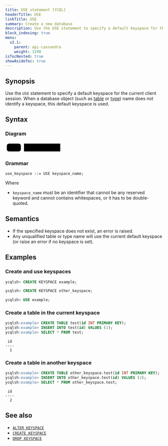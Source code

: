 ```yaml
---
title: USE statement [YCQL]
headerTitle: USE
linkTitle: USE
summary: Create a new database
description: Use the USE statement to specify a default keyspace for the current client session.
block_indexing: true
menu:
  v2.1:
    parent: api-cassandra
    weight: 1290
isTocNested: true
showAsideToc: true
---
```


## Synopsis

Use the `USE` statement to specify a default keyspace for the current client session. When a database object (such as [table](../ddl_create_table) or [type](../ddl_create_type)) name does not identify a keyspace, this default keyspace is used.

## Syntax

### Diagram

<svg class="rrdiagram" version="1.1" xmlns:xlink="http://www.w3.org/1999/xlink" xmlns="http://www.w3.org/2000/svg" width="181" height="35" viewbox="0 0 181 35"><path class="connector" d="M0 22h5m45 0h10m116 0h5"/><rect class="literal" x="5" y="5" width="45" height="25" rx="7"/><text class="text" x="15" y="22">USE</text><a xlink:href="../grammar_diagrams#keyspace-name"><rect class="rule" x="60" y="5" width="116" height="25"/><text class="text" x="70" y="22">keyspace_name</text></a></svg>

### Grammar

```
use_keyspace ::= USE keyspace_name;
```

Where

- `keyspace_name` must be an identifier that cannot be any reserved keyword and cannot contains whitespaces, or it has to be double-quoted.

## Semantics

- If the specified keyspace does not exist, an error is raised.
- Any unqualified table or type name will use the current default keyspace (or raise an error if no keyspace is set).

## Examples

### Create and use keyspaces

```sql
ycqlsh> CREATE KEYSPACE example;
```

```sql
ycqlsh> CREATE KEYSPACE other_keyspace;
```

```sql
ycqlsh> USE example;
```

### Create a table in the current keyspace

``` sql
ycqlsh:example> CREATE TABLE test(id INT PRIMARY KEY);
ycqlsh:example> INSERT INTO test(id) VALUES (1);
ycqlsh:example> SELECT * FROM test;
```

```
 id
----
  1
```

### Create a table in another keyspace

``` sql
ycqlsh:example> CREATE TABLE other_keyspace.test(id INT PRIMARY KEY);
ycqlsh:example> INSERT INTO other_keyspace.test(id) VALUES (2);
ycqlsh:example> SELECT * FROM other_keyspace.test;
```

```
 id
----
  2
```

## See also

- [`ALTER KEYSPACE`](../ddl_alter_keyspace)
- [`CREATE KEYSPACE`](../ddl_create_keyspace)
- [`DROP KEYSPACE`](../ddl_drop_keyspace)
